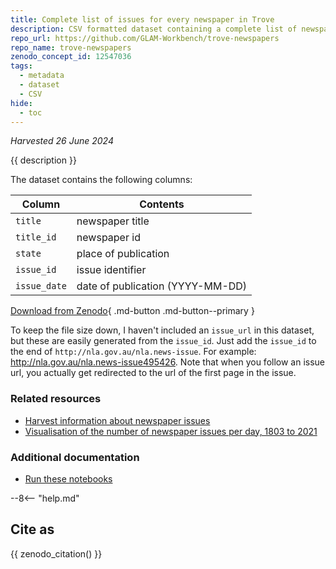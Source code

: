```yaml
---
title: Complete list of issues for every newspaper in Trove
description: CSV formatted dataset containing a complete list of newspaper issues available on Trove.
repo_url: https://github.com/GLAM-Workbench/trove-newspapers
repo_name: trove-newspapers
zenodo_concept_id: 12547036
tags:
  - metadata
  - dataset
  - CSV
hide:
  - toc
---
```

*Harvested 26 June 2024*

{{ description }}

The dataset contains the following columns:

| Column | Contents |
|--------|----------|
`title` | newspaper title
`title_id` | newspaper id
`state` | place of publication
`issue_id` | issue identifier
`issue_date` | date of publication (YYYY-MM-DD)

[Download from Zenodo](https://doi.org/10.5281/zenodo.12547036){ .md-button .md-button--primary }

To keep the file size down, I haven't included an `issue_url` in this dataset, but these are easily generated from the `issue_id`. Just add the `issue_id` to the end of `http://nla.gov.au/nla.news-issue`. For example: http://nla.gov.au/nla.news-issue495426. Note that when you follow an issue url, you actually get redirected to the url of the first page in the issue.

### Related resources

* [Harvest information about newspaper issues](harvest_newspaper_issues.md)
* [Visualisation of the number of newspaper issues per day, 1803 to 2021](/examples/trove_newspaper_issues_per_day.html)

### Additional documentation

* [Run these notebooks](../#run-these-notebooks)

--8<-- "help.md"

## Cite as

{{ zenodo_citation() }}